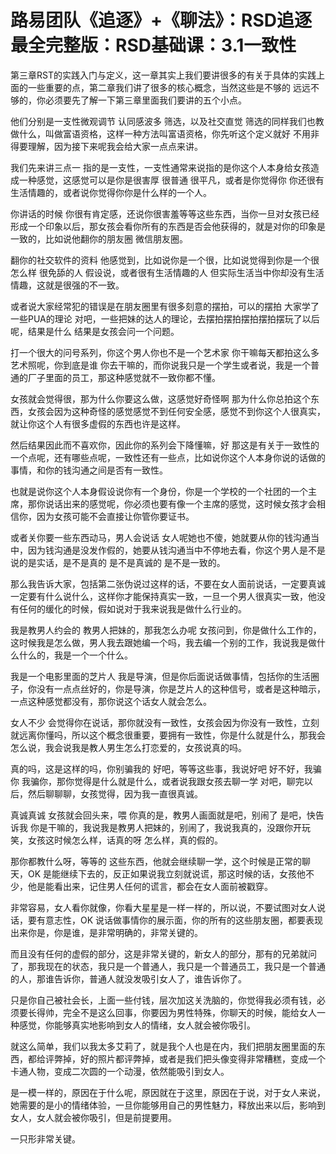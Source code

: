 # 路易团队《追逐》+《聊法》：RSD追逐最全完整版：RSD基础课：3.1一致性

第三章RST的实践入门与定义，这一章其实上我们要讲很多的有关于具体的实践上面的一些重要的点，第二章我们讲了很多的核心概念，当然这些是不够的 远远不够的，你必须要先了解一下第三章里面我们要讲的五个小点。

他们分别是一支性微观调节 认同感波多 筛选，以及社交直觉 筛选的同样我们也教做什么，叫做富语资格，这样一种方法叫富语资格，你先听这个定义就好 不用非得要理解，因为接下来呢我会给大家一点点来讲。

我们先来讲三点一 指的是一支性，一支性通常来说指的是你这个人本身给女孩造成一种感觉，这感觉可以是你是很害厚 很普通 很平凡，或者是你觉得你 你还很有生活情趣的，或者说你觉得你你是什么样的一个人。

你讲话的时候 你很有肯定感，还说你很害羞等等这些东西，当你一旦对女孩已经形成一个印象以后，那女孩会看你所有的东西是否会他获得的，就是对你的印象是一致的，比如说他翻你的朋友圈 微信朋友圈。

翻你的社交软件的资料 他感觉到，比如说你是一个很，比如说觉得到你是一个很怎么样 很免舔的人 假设说，或者很有生活情趣的人 但实际生活当中你却没有生活情趣，这就是很强的不一致。

或者说大家经常犯的错误是在朋友圈里有很多刻意的摆拍，可以的摆拍 大家学了一些PUA的理论 对吧，一些把妹的达人的理论，去摆拍摆拍摆拍摆拍摆玩了以后呢，结果是什么 结果是女孩会问一个问题。

打一个很大的问号系列，你这个男人你也不是一个艺术家 你干嘛每天都拍这么多艺术照呢，你到底是谁 你去干嘛的，而你说我只是一个学生或者说，我是一个普通的厂子里面的员工，那这种感觉就不一致你都不懂。

女孩就会觉得很，那为什么你要这么做，这感觉好奇怪啊 那为什么你总拍这个东西，女孩会因为这种奇怪的感觉感觉不到任何安全感，感觉不到你这个人很真实，就让你这个人有很多虚假的东西也许是这样。

然后结果因此而不喜欢你，因此你的系列会下降懂嘛，好 那这是有关于一致性的一个点呢，还有哪些点呢，一致性还有一些点，比如说你这个人本身你说的话做的事情，和你的钱沟通之间是否有一致性。

也就是说你这个人本身假设说你有一个身份，你是一个学校的一个社团的一个主席，那你说话出来的感觉呢，你必须也要有像一个主席的感觉，这时候女孩才会相信你，因为女孩可能不会直接让你管你要证书。

或者关你要一些东西动马，男人会说话 女人呢她也不傻，她就要从你的钱沟通当中，因为钱沟通是没发作假的，她要从钱沟通当中不停地去看，你这个男人是不是说的是实话，是不是真的 是不是真诚的 是不是一致的。

那么我告诉大家，包括第二张伪说过这样的话，不要在女人面前说话，一定要真诚 一定要有什么说什么，这样你才能保持真实一致，一旦一个男人很真实一致，他没有任何的缓化的时候，假如说对于我来说我是做什么行业的。

我是教男人约会的 教男人把妹的，那我怎么办呢 女孩问到，你是做什么工作的，这时候我是怎么做，男人我去跟她编一个吗，我去编一个别的工作，我说我是做什么什么的，我是一个一个什么。

我是一个电影里面的芝片人 我是导演，但是你后面说话做事情，包括你的生活圈子，你没有一点点丝好的，你是导演，你是芝片人的这种信号，或者是这种暗示，一点这种感觉都没有，那你说这个话女人就会怎么。

女人不少 会觉得你在说话，那你就没有一致性，女孩会因为你没有一致性，立刻就远离你懂吗，所以这个概念很重要，要拥有一致性，你是什么就是什么，那我会怎么说，我会说我是教人男生怎么打恋爱的，女孩说真的吗。

真的吗，这是这样的吗，你别骗我的 好吧，等等这些事，我说好吧 好不好，我骗你 我骗你，那你觉得是什么就是什么，或者说我跟女孩去聊一学 对吧，聊完以后，然后聊聊聊，女孩觉得，因为我一直很真诚。

真诚真诚 女孩就会回头来，喂 你真的是，教男人画面就是吧，别闹了 是吧，快告诉我 你是干嘛的，我说我是教男人把妹的，别闹了，我说我真的，没跟你开玩笑，女孩这时候怎么样，话真的呀 怎么样，真的假的。

那你都教什么呀，等等的 这些东西，他就会继续聊一学，这个时候是正常的聊天，OK 是能继续下去的，反正如果说我立刻就说谎，那这时候的话，女孩他不少，他是能看出来，记住男人任何的谎言，都会在女人面前被戳穿。

非常容易，女人看你就像，你看大星星是一样一样的，所以说，不要试图对女人说话，要有意志性，OK 说话做事情你的展示面，你的所有的这些朋友圈，都要表现出来你是，你是谁，是非常明确的，非常关键的。

而且没有任何的虚假的部分，这是非常关键的，新女人的部分，那有的兄弟就问了，那我现在的状态，我只是一个普通人，我只是一个普通员工，我只是一个普通的人，那谁告诉你，普通人就没发吸引女人了，谁告诉你了。

只是你自己被社会长，上面一些付钱，层次加这关洗脑的，你觉得我必须有钱，必须要长得帅，完全不是这么回事，你要因为男性特殊，你聊天的时候，能给女人一种感觉，你能够真实地影响到女人的情绪，女人就会被你吸引。

就这么简单，我们以我太多艾莉了，就是我个人也是在内，我们把朋友圈里面的东西，都给评弊掉，好的照片都评弊掉，或者是我们把头像变得非常糟糕，变成一个卡通人物，变成二次圆的一个动漫，依然能吸引到女人。

是一模一样的，原因在于什么呢，原因就在于这里，原因在于说，对于女人来说，她需要的是小的情绪体验，一旦你能够用自己的男性魅力，释放出来以后，影响到女人，女人就会被你吸引，但是前提要用。

一只形非常关键。